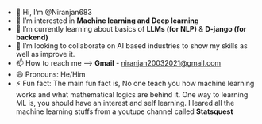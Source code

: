 - 👋 Hi, I’m @Niranjan683
- 👀 I’m interested in **Machine learning and Deep learning**
- 🌱 I’m currently learning about basics of **LLMs (for NLP)** & **D-jango (for backend)**
- 💞️ I’m looking to collaborate on AI based industries to show my skills as well as improve it.
- 📫 How to reach me --> **Gmail** - niranjan20032021@gmail.com
- 😄 Pronouns: He/Him
- ⚡ Fun fact: The main fun fact is, No one teach you how machine learning works and what mathematical logics are behind it. One way to learning ML is, you should have an interest and self learning. I leared all the machine learning stuffs from a youtupe channel called **Statsquest**
<!---
Niranjan683/Niranjan683 is a ✨ special ✨ repository because its `README.md` (this file) appears on your GitHub profile.
You can click the Preview link to take a look at your changes.
--->
